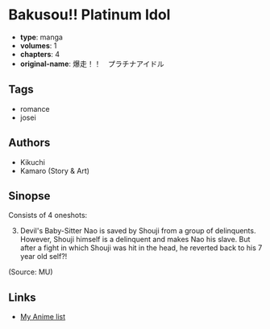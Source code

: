 # Bakusou!! Platinum Idol

-   **type**: manga
-   **volumes**: 1
-   **chapters**: 4
-   **original-name**: 爆走！！　プラチナアイドル

## Tags

-   romance
-   josei

## Authors

-   Kikuchi
-   Kamaro (Story & Art)

## Sinopse

Consists of 4 oneshots:

3. Devil's Baby-Sitter
   Nao is saved by Shouji from a group of delinquents. However, Shouji himself is a delinquent and makes Nao his slave. But after a fight in which Shouji was hit in the head, he reverted back to his 7 year old self?!

(Source: MU)

## Links

-   [My Anime list](https://myanimelist.net/manga/21896/Bakusou_Platinum_Idol)
